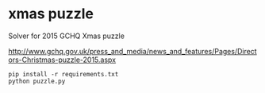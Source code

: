 # xmas puzzle
Solver for 2015 GCHQ Xmas puzzle

http://www.gchq.gov.uk/press_and_media/news_and_features/Pages/Directors-Christmas-puzzle-2015.aspx


    pip install -r requirements.txt
    python puzzle.py

